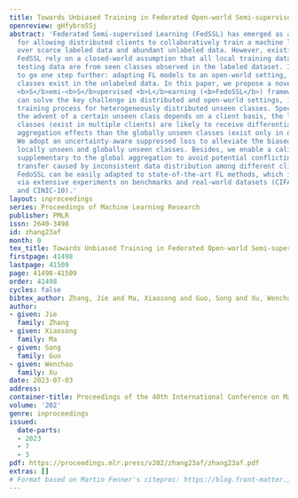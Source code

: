 ```yaml
---
title: Towards Unbiased Training in Federated Open-world Semi-supervised Learning
openreview: gHfybro5Sj
abstract: 'Federated Semi-supervised Learning (FedSSL) has emerged as a new paradigm
  for allowing distributed clients to collaboratively train a machine learning model
  over scarce labeled data and abundant unlabeled data. However, existing works for
  FedSSL rely on a closed-world assumption that all local training data and global
  testing data are from seen classes observed in the labeled dataset. It is crucial
  to go one step further: adapting FL models to an open-world setting, where unseen
  classes exist in the unlabeled data. In this paper, we propose a novel <b>Fed</b>erated<b>o</b>pen-world
  <b>S</b>emi-<b>S</b>upervised <b>L</b>earning (<b>FedoSSL</b>) framework, which
  can solve the key challenge in distributed and open-world settings, i.e., the biased
  training process for heterogeneously distributed unseen classes. Specifically, since
  the advent of a certain unseen class depends on a client basis, the locally unseen
  classes (exist in multiple clients) are likely to receive differentiated superior
  aggregation effects than the globally unseen classes (exist only in one client).
  We adopt an uncertainty-aware suppressed loss to alleviate the biased training between
  locally unseen and globally unseen classes. Besides, we enable a calibration module
  supplementary to the global aggregation to avoid potential conflicting knowledge
  transfer caused by inconsistent data distribution among different clients. The proposed
  FedoSSL can be easily adapted to state-of-the-art FL methods, which is also validated
  via extensive experiments on benchmarks and real-world datasets (CIFAR-10, CIFAR-100
  and CINIC-10).'
layout: inproceedings
series: Proceedings of Machine Learning Research
publisher: PMLR
issn: 2640-3498
id: zhang23af
month: 0
tex_title: Towards Unbiased Training in Federated Open-world Semi-supervised Learning
firstpage: 41498
lastpage: 41509
page: 41498-41509
order: 41498
cycles: false
bibtex_author: Zhang, Jie and Ma, Xiaosong and Guo, Song and Xu, Wenchao
author:
- given: Jie
  family: Zhang
- given: Xiaosong
  family: Ma
- given: Song
  family: Guo
- given: Wenchao
  family: Xu
date: 2023-07-03
address: 
container-title: Proceedings of the 40th International Conference on Machine Learning
volume: '202'
genre: inproceedings
issued:
  date-parts:
  - 2023
  - 7
  - 3
pdf: https://proceedings.mlr.press/v202/zhang23af/zhang23af.pdf
extras: []
# Format based on Martin Fenner's citeproc: https://blog.front-matter.io/posts/citeproc-yaml-for-bibliographies/
---
```

